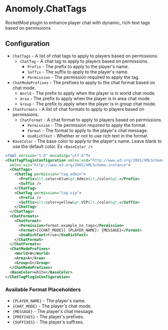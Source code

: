 # Anomoly.ChatTags

RocketMod plugin to enhance player chat with dynamic, rich-text tags based on permissions

## Configuration

-   `ChatTags` - A list of chat tags to apply to players based on permissions.
    -   `ChatTag` - A chat tag to apply to players based on permissions.
        -   `Prefix` - The prefix to apply to the player's name.
        -   `Suffix` - The suffix to apply to the player's name.
        -   `Permission` - The permission required to apply the tag.
-   `ChatModePrefixes` - The prefixes to apply to the chat format based on chat mode.
    -   `World` - The prefix to apply when the player is in world chat mode.
    -   `Area` - The prefix to apply when the player is in area chat mode.
    -   `Group` - The prefix to apply when the player is in group chat mode.
-   `ChatFormats` - A list of chat formats to apply to players based on permissions.
    -   `ChatFormat` - A chat format to apply to players based on permissions.
        -   `Permission` - The permission required to apply the format.
        -   `Format` - The format to apply to the player's chat message.
        -   `UseRichText` - Whether or not to use rich text in the format.
-   `BaseColor` - The base color to apply to the player's name. Leave blank to use the default color. Ex `<BaseColor />`

```xml
<?xml version="1.0" encoding="utf-8"?>
<ChatTagPluginConfiguration xmlns:xsd="http://www.w3.org/2001/XMLSchema"
  xmlns:xsi="http://www.w3.org/2001/XMLSchema-instance">
  <ChatTags>
    <ChatTag permission="tag.admin">
      <Prefix>&lt;color=blue&gt;Admin&lt;/color&gt;</Prefix>
      <Suffix />
    </ChatTag>
    <ChatTag permission="tag.vip">
      <Prefix />
      <Suffix>&lt;color=yellow&gt;VIP&lt;/color&gt;</Suffix>
    </ChatTag>
  </ChatTags>
  <ChatFormats>
    <ChatFormat>
      <Permission>format.example_no_tags</Permission>
      <Format>[{CHAT_MODE}] {PLAYER_NAME}: {MESSAGE}</Format>
      <UseRichText>true</UseRichText>
    </ChatFormat>
  </ChatFormats>
  <ChatModePrefixes>
    <World>W</World>
    <Area>A</Area>
    <Group>G</Group>
  </ChatModePrefixes>
  <BaseColor>white</BaseColor>
</ChatTagPluginConfiguration>
```

### Available Format Placeholders

-   `{PLAYER_NAME}` - The player's name.
-   `{CHAT_MODE}` - The player's chat mode.
-   `{MESSAGE}` - The player's chat message.
-   `{PREFIXES}` - The player's prefixes.
-   `{SUFFIXES}` - The player's suffixes.
